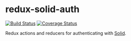 # redux-solid-auth
[![Build Status](https://travis-ci.org/dan-f/redux-solid-auth.svg?branch=master)](https://travis-ci.org/dan-f/redux-solid-auth)
[![Coverage Status](https://coveralls.io/repos/github/dan-f/redux-solid-auth/badge.svg?branch=master)](https://coveralls.io/github/dan-f/redux-solid-auth?branch=master)

Redux actions and reducers for authenticating with [Solid](https://solid.mit.edu/).

